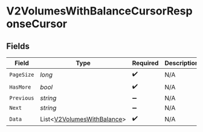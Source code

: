 # V2VolumesWithBalanceCursorResponseCursor


## Fields

| Field                                                                         | Type                                                                          | Required                                                                      | Description                                                                   | Example                                                                       |
| ----------------------------------------------------------------------------- | ----------------------------------------------------------------------------- | ----------------------------------------------------------------------------- | ----------------------------------------------------------------------------- | ----------------------------------------------------------------------------- |
| `PageSize`                                                                    | *long*                                                                        | :heavy_check_mark:                                                            | N/A                                                                           | 15                                                                            |
| `HasMore`                                                                     | *bool*                                                                        | :heavy_check_mark:                                                            | N/A                                                                           | false                                                                         |
| `Previous`                                                                    | *string*                                                                      | :heavy_minus_sign:                                                            | N/A                                                                           | YXVsdCBhbmQgYSBtYXhpbXVtIG1heF9yZXN1bHRzLol=                                  |
| `Next`                                                                        | *string*                                                                      | :heavy_minus_sign:                                                            | N/A                                                                           |                                                                               |
| `Data`                                                                        | List<[V2VolumesWithBalance](../../Models/Components/V2VolumesWithBalance.md)> | :heavy_check_mark:                                                            | N/A                                                                           |                                                                               |
